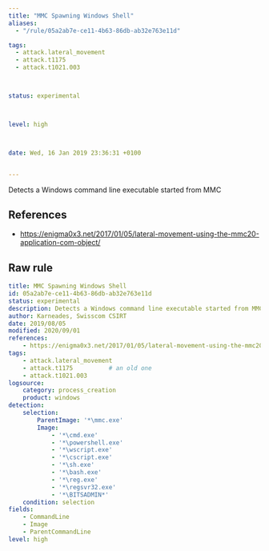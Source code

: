 ```yaml
---
title: "MMC Spawning Windows Shell"
aliases:
  - "/rule/05a2ab7e-ce11-4b63-86db-ab32e763e11d"

tags:
  - attack.lateral_movement
  - attack.t1175
  - attack.t1021.003



status: experimental



level: high



date: Wed, 16 Jan 2019 23:36:31 +0100


---
```


Detects a Windows command line executable started from MMC

<!--more-->




## References

* https://enigma0x3.net/2017/01/05/lateral-movement-using-the-mmc20-application-com-object/


## Raw rule
```yaml
title: MMC Spawning Windows Shell
id: 05a2ab7e-ce11-4b63-86db-ab32e763e11d
status: experimental
description: Detects a Windows command line executable started from MMC
author: Karneades, Swisscom CSIRT
date: 2019/08/05
modified: 2020/09/01
references:
    - https://enigma0x3.net/2017/01/05/lateral-movement-using-the-mmc20-application-com-object/
tags:
    - attack.lateral_movement
    - attack.t1175          # an old one
    - attack.t1021.003
logsource:
    category: process_creation
    product: windows
detection:
    selection:
        ParentImage: '*\mmc.exe'
        Image:
            - '*\cmd.exe'
            - '*\powershell.exe'
            - '*\wscript.exe'
            - '*\cscript.exe'
            - '*\sh.exe'
            - '*\bash.exe'
            - '*\reg.exe'
            - '*\regsvr32.exe'
            - '*\BITSADMIN*'
    condition: selection
fields:
    - CommandLine
    - Image
    - ParentCommandLine
level: high

```
